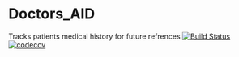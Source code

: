 # Doctors_AID

Tracks patients medical history for future refrences
[![Build Status](https://travis-ci.com/Phindulo60/Doctors_AID.svg?branch=master)](https://travis-ci.com/Phindulo60/Doctors_AID)
[![codecov](https://codecov.io/gh/software-design-rematch/library/branch/master/graph/badge.svg)](https://codecov.io/gh/software-design-rematch/library)
